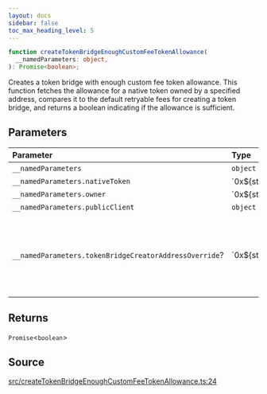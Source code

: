```yaml
---
layout: docs
sidebar: false
toc_max_heading_level: 5
---
```


```ts
function createTokenBridgeEnoughCustomFeeTokenAllowance(
  __namedParameters: object,
): Promise<boolean>;
```

Creates a token bridge with enough custom fee token allowance. This function
fetches the allowance for a native token owned by a specified address,
compares it to the default retryable fees for creating a token bridge, and
returns a boolean indicating if the allowance is sufficient.

## Parameters

| Parameter                                              | Type              | Description                                                                                                                                |
| :----------------------------------------------------- | :---------------- | :----------------------------------------------------------------------------------------------------------------------------------------- |
| `__namedParameters`                                    | `object`          | -                                                                                                                                          |
| `__namedParameters.nativeToken`                        | \`0x$\{string\}\` | -                                                                                                                                          |
| `__namedParameters.owner`                              | \`0x$\{string\}\` | -                                                                                                                                          |
| `__namedParameters.publicClient`                       | `object`          | -                                                                                                                                          |
| `__namedParameters.tokenBridgeCreatorAddressOverride`? | \`0x$\{string\}\` | Specifies a custom address for the TokenBridgeCreator. By default, the address will be automatically detected based on the provided chain. |

## Returns

`Promise`\<`boolean`\>

## Source

[src/createTokenBridgeEnoughCustomFeeTokenAllowance.ts:24](https://github.com/OffchainLabs/arbitrum-orbit-sdk/blob/cfcbd32d6879cf7817a33b24f062a0fd879ea257/src/createTokenBridgeEnoughCustomFeeTokenAllowance.ts#L24)
